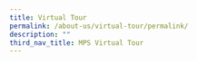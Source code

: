 ```yaml
---
title: Virtual Tour
permalink: /about-us/virtual-tour/permalink/
description: ""
third_nav_title: MPS Virtual Tour
---
```

